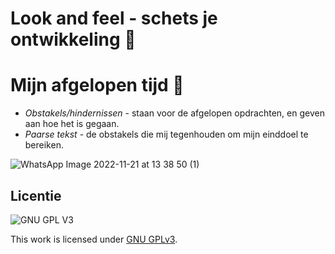 # Look and feel - schets je ontwikkeling 🥇

# Mijn afgelopen tijd :horse:
* *Obstakels/hindernissen* - staan voor de afgelopen opdrachten, en geven aan hoe het is gegaan.
* *Paarse tekst* - de obstakels die mij tegenhouden om mijn einddoel te bereiken.

![WhatsApp Image 2022-11-21 at 13 38 50 (1)](https://user-images.githubusercontent.com/112861144/206146160-6283513c-a57b-4f1f-9440-a2cec07272f5.jpeg)


## Licentie

![GNU GPL V3](https://www.gnu.org/graphics/gplv3-127x51.png)

This work is licensed under [GNU GPLv3](./LICENSE).
